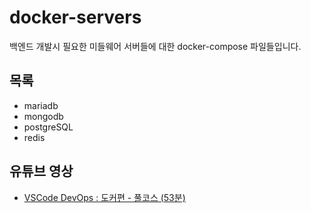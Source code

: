 # docker-servers

백엔드 개발시 필요한 미들웨어 서버들에 대한 docker-compose 파일들입니다. 

## 목록

- mariadb
- mongodb
- postgreSQL
- redis

## 유튜브 영상

- [VSCode DevOps : 도커편 - 풀코스 (53분)](https://youtu.be/Su4zxxB6w14)
